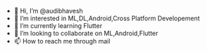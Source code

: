 - 👋 Hi, I’m @audibhavesh
- 👀 I’m interested in ML,DL,Android,Cross Platform Developement
- 🌱 I’m currently learning Flutter
- 💞️ I’m looking to collaborate on ML,Android,Flutter
- 📫 How to reach me through mail
